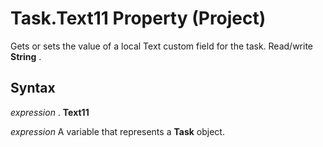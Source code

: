 
# Task.Text11 Property (Project)

Gets or sets the value of a local Text custom field for the task. Read/write  **String** .


## Syntax

 _expression_ . **Text11**

 _expression_ A variable that represents a **Task** object.

